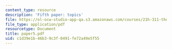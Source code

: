 ```yaml
---
content_type: resource
description: 'Fifth paper: topics'
file: https://ol-ocw-studio-app-qa.s3.amazonaws.com/courses/21h-311-the-renaissance-1300-1600-fall-2004/c1d39e1b46b39c3f0491fe72a49e5f55_paper5.pdf
file_type: application/pdf
resourcetype: Document
title: paper5.pdf
uid: c1d39e1b-46b3-9c3f-0491-fe72a49e5f55
---
```

